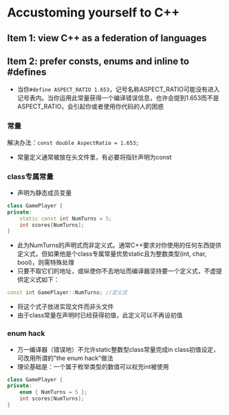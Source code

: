 # Accustoming yourself to C++

## Item 1: view C++ as a federation of languages

## Item 2: prefer consts, enums and inline to #defines

- 当你`#define ASPECT_RATIO 1.653`，记号名称ASPECT_RATIO可能没有进入记号表内。当你运用此常量获得一个编译错误信息，也许会提到1.653而不是ASPECT_RATIO，会引起你或者使用你代码的人的困惑

### 常量

解决办法：`const double AspectRatio = 1.653;`

- 常量定义通常被放在头文件里，有必要将指针声明为const

### class专属常量

- 声明为静态成员变量

```cpp
class GamePlayer {
private:
    static const int NumTurns = 5;
    int scores[NumTurns];
}
```

- 此为NumTurns的声明式而非定义式。通常C++要求对你使用的任何东西提供定义式，但如果他是个class专属常量优势static且为整数类型(int, char, bool)，则需特殊处理
- 只要不取它们的地址，或纵使你不去地址而编译器坚持要一个定义式，不虚提供定义式如下：

```cpp
const int GamePlayer::NumTurns; //定义式
```

- 将这个式子放进实现文件而非头文件
- 由于class常量在声明时已经获得初值，此定义可以不再设初值

### enum hack

- 万一编译器（错误地）不允许static整数型class常量完成in class初值设定，可改用所谓的"the enum hack"做法
- 理论基础是：一个属于枚举类型的数值可以权充int被使用

```cpp
class GamePlayer {
private:
    enum { NumTurns = 5 };
    int scores[NumTurns];
}
```
